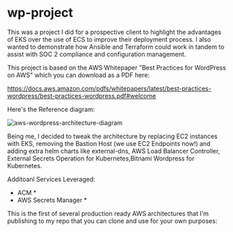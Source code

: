 # wp-project
This was a project I did for a prospective client to highlight the advantages of EKS over the use of ECS to improve their deployment process. 
I also wanted to demonstrate how Ansible and Terraform could work in tandem to assist with SOC 2 compliance and configuration management.

This project is based on the AWS Whitepaper "Best Practices for WordPress on AWS" which you can download as a PDF here:

https://docs.aws.amazon.com/pdfs/whitepapers/latest/best-practices-wordpress/best-practices-wordpress.pdf#welcome 

Here's the Reference diagram: 

![aws-wordpress-architecture-diagram](https://github.com/user-attachments/assets/3ee3706f-43aa-4e62-9dcd-3bad406e161e)


Being me, I decided to tweak the architecture by replacing EC2 instances with EKS, removing the Bastion Host (we use EC2 Endpoints now!) and adding extra helm charts like external-dns, 
AWS Load Balancer Controller, External Secrets Operation for Kubernetes,Bitnami Wordpress for Kubernetes. 

Additoanl Services Leveraged:
- ACM *
- AWS Secrets Manager *

This is the first of several production ready AWS architectures that I'm publishing to my repo that you can clone and use for your own purposes:

